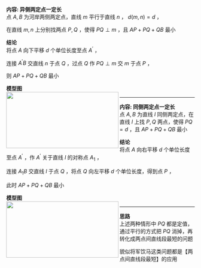 **内容: 异侧两定点一定长**  
点 $A,B$ 为河岸两侧两定点，直线 $m$ 平行于直线 $n$ ， $d(m,n)=d$ ，  
  
在直线 $m,n$ 上分别找两点 $P,Q$ ，使得 $PQ\perp m$ ，且 $AP+PQ+QB$ 最小  
  
**结论**  
将点 $A$ 向下平移 $d$ 个单位长度至点 $A^\prime$ ，  
  
连接 $A^\prime B$ 交直线 $n$ 于点 $Q$ ，过点 $Q$ 作 $PQ\perp m$ 交 $m$ 于点 $P$ ，  
  
则 $AP+PQ+QB$ 最小  
  
**模型图**  
<img src="E:\Math\work_space\math\098 resources\两定点一定长1.png" width="300px" height="150px" align="left"/>  
  
---  
  
**内容: 同侧两定点一定长**  
点 $A,B$ 为直线 $l$ 同侧两定点，在直线 $l$ 上找 $P,Q$ 两点，使得 $PQ=d$ ，且 $AP+PQ+QB$ 最小  
  
**结论**  
将点 $A$ 向右平移 $d$ 个单位长度至点 $A^\prime$ ，作 $A^\prime$ 关于直线 $l$ 的对称点 $A_1$ ，  
  
连接 $A_1B$ 交直线 $l$ 于点 $Q$ ，将点 $Q$ 向左平移 $d$ 个单位长度，得到点 $P$ ，  
  
此时 $AP+PQ+QB$ 最小  
  
**模型图**  
<img src="E:\Math\work_space\math\098 resources\两定点一定长2.png" width="300px" height="150px" align="left"/>  
  
---  
  
**思路**  
上述两种情形中 $PQ$ 都是定值，通过平行的方式把 $PQ$ 消掉，再转化成两点间直线段最短的问题  
  
貌似将军饮马这类问题都是【两点间直线段最短】的应用  
